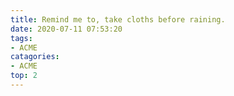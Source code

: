 ```yaml
---
title: Remind me to, take cloths before raining.
date: 2020-07-11 07:53:20
tags:
- ACME
catagories:
- ACME
top: 2
---
```

